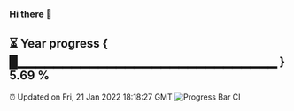 ### Hi there 👋
⏳ Year progress { █▁▁▁▁▁▁▁▁▁▁▁▁▁▁▁▁▁▁▁▁▁▁▁▁▁▁▁▁▁ } 5.69 %
---
⏰ Updated on Fri, 21 Jan 2022 18:18:27 GMT
![Progress Bar CI](https://github.com/liununu/liununu/workflows/Progress%20Bar%20CI/badge.svg)

